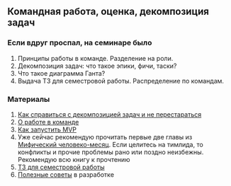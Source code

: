 ## Командная работа, оценка, декомпозиция задач

### Если вдруг проспал, на семинаре было
1. Принципы работы в команде. Разделение на роли. 
2. Декомпозиция задач: что такое эпики, фичи, таски?
3. Что такое диаграмма Ганта?
4. Выдача ТЗ для семестровой работы. Распределение по командам.

### Материалы
1. [Как справиться с декомпозицией задач и не перестараться](https://habr.com/ru/companies/sportmaster_lab/articles/515910/)
2. [О работе в команде](https://habr.com/ru/articles/452712/)
3. [Как запустить MVP](https://habr.com/ru/companies/oleg-bunin/articles/561524/)
4. Уже сейчас рекомендую прочитать первые две главы из [Мифический человеко-месяц](). Если целитесь на тимлида, то конфликты и прочие проблемы рано или поздно неизбежны. Рекомендую всю книгу к прочтению
5. [ТЗ для семестровой работы](/BigTask/BigTask.md)
6. [Полезные советы](https://habr.com/ru/articles/305280/) в разработке
